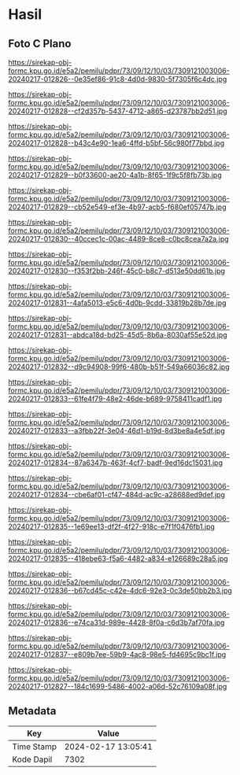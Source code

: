 # Hasil

## Foto C Plano

https://sirekap-obj-formc.kpu.go.id/e5a2/pemilu/pdpr/73/09/12/10/03/7309121003006-20240217-012826--0e35ef86-91c8-4d0d-9830-5f7305f6c4dc.jpg

https://sirekap-obj-formc.kpu.go.id/e5a2/pemilu/pdpr/73/09/12/10/03/7309121003006-20240217-012828--cf2d357b-5437-4712-a865-d23787bb2d51.jpg

https://sirekap-obj-formc.kpu.go.id/e5a2/pemilu/pdpr/73/09/12/10/03/7309121003006-20240217-012828--b43c4e90-1ea6-4ffd-b5bf-56c980f77bbd.jpg

https://sirekap-obj-formc.kpu.go.id/e5a2/pemilu/pdpr/73/09/12/10/03/7309121003006-20240217-012829--b0f33600-ae20-4a1b-8f65-1f9c5f8fb73b.jpg

https://sirekap-obj-formc.kpu.go.id/e5a2/pemilu/pdpr/73/09/12/10/03/7309121003006-20240217-012829--cb52e549-ef3e-4b97-acb5-f680ef05747b.jpg

https://sirekap-obj-formc.kpu.go.id/e5a2/pemilu/pdpr/73/09/12/10/03/7309121003006-20240217-012830--40ccec1c-00ac-4489-8ce8-c0bc8cea7a2a.jpg

https://sirekap-obj-formc.kpu.go.id/e5a2/pemilu/pdpr/73/09/12/10/03/7309121003006-20240217-012830--f353f2bb-246f-45c0-b8c7-d513e50dd61b.jpg

https://sirekap-obj-formc.kpu.go.id/e5a2/pemilu/pdpr/73/09/12/10/03/7309121003006-20240217-012831--4afa5013-e5c6-4d0b-9cdd-33819b28b7de.jpg

https://sirekap-obj-formc.kpu.go.id/e5a2/pemilu/pdpr/73/09/12/10/03/7309121003006-20240217-012831--abdca18d-bd25-45d5-8b6a-8030af55e52d.jpg

https://sirekap-obj-formc.kpu.go.id/e5a2/pemilu/pdpr/73/09/12/10/03/7309121003006-20240217-012832--d9c94908-99f6-480b-b51f-549a66036c82.jpg

https://sirekap-obj-formc.kpu.go.id/e5a2/pemilu/pdpr/73/09/12/10/03/7309121003006-20240217-012833--61fe4f79-48e2-46de-b689-9758411cadf1.jpg

https://sirekap-obj-formc.kpu.go.id/e5a2/pemilu/pdpr/73/09/12/10/03/7309121003006-20240217-012833--a3fbb22f-3e04-46d1-b19d-8d3be8a4e5df.jpg

https://sirekap-obj-formc.kpu.go.id/e5a2/pemilu/pdpr/73/09/12/10/03/7309121003006-20240217-012834--87a6347b-463f-4cf7-badf-9ed16dc15031.jpg

https://sirekap-obj-formc.kpu.go.id/e5a2/pemilu/pdpr/73/09/12/10/03/7309121003006-20240217-012834--cbe6af01-cf47-484d-ac9c-a28688ed9def.jpg

https://sirekap-obj-formc.kpu.go.id/e5a2/pemilu/pdpr/73/09/12/10/03/7309121003006-20240217-012835--1e69ee13-df2f-4f27-918c-e7f1f0476fb1.jpg

https://sirekap-obj-formc.kpu.go.id/e5a2/pemilu/pdpr/73/09/12/10/03/7309121003006-20240217-012835--418ebe63-f5a6-4482-a834-e126689c28a5.jpg

https://sirekap-obj-formc.kpu.go.id/e5a2/pemilu/pdpr/73/09/12/10/03/7309121003006-20240217-012836--b67cd45c-c42e-4dc6-92e3-0c3de50bb2b3.jpg

https://sirekap-obj-formc.kpu.go.id/e5a2/pemilu/pdpr/73/09/12/10/03/7309121003006-20240217-012836--e74ca31d-989e-4428-8f0a-c6d3b7af70fa.jpg

https://sirekap-obj-formc.kpu.go.id/e5a2/pemilu/pdpr/73/09/12/10/03/7309121003006-20240217-012837--e809b7ee-59b9-4ac8-98e5-fd4695c9bc1f.jpg

https://sirekap-obj-formc.kpu.go.id/e5a2/pemilu/pdpr/73/09/12/10/03/7309121003006-20240217-012827--184c1699-5486-4002-a06d-52c76109a08f.jpg


## Metadata

| Key        | Value               |
| ---------- | ------------------- |
| Time Stamp | 2024-02-17 13:05:41 |
| Kode Dapil | 7302                |



